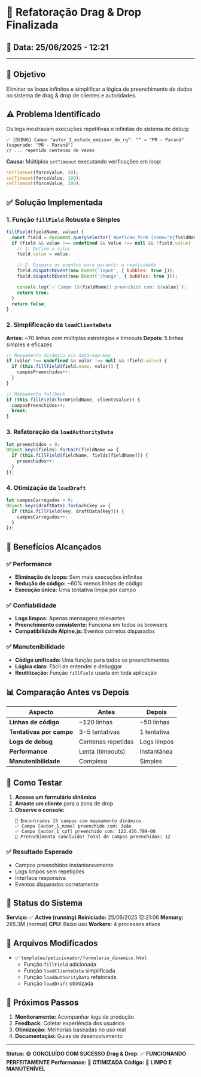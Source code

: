 # 🚀 Refatoração Drag & Drop Finalizada

## 📅 Data: 25/06/2025 - 12:21

---

## 🎯 Objetivo

Eliminar os loops infinitos e simplificar a lógica de preenchimento de dados no sistema de drag & drop de clientes e autoridades.

## ⚠️ Problema Identificado

Os logs mostravam execuções repetitivas e infinitas do sistema de debug:

```
✅ [DEBUG] Campo "autor_1_estado_emissor_do_rg": "" → "PR - Paraná" (esperado: "PR - Paraná")
// ... repetido centenas de vezes
```

**Causa:** Múltiplos `setTimeout` executando verificações em loop:

```javascript
setTimeout(forceValue, 50);
setTimeout(forceValue, 100);
setTimeout(forceValue, 200);
```

## ✅ Solução Implementada

### 1. **Função `fillField` Robusta e Simples**

```javascript
fillField(fieldName, value) {
  const field = document.querySelector(`#peticao_form [name="${fieldName}"]`);
  if (field && value !== undefined && value !== null && !field.value) {
    // 1. Define o valor
    field.value = value;

    // 2. Dispara os eventos para garantir a reatividade
    field.dispatchEvent(new Event('input', { bubbles: true }));
    field.dispatchEvent(new Event('change', { bubbles: true }));

    console.log(`✅ Campo [${fieldName}] preenchido com: ${value}`);
    return true;
  }
  return false;
}
```

### 2. **Simplificação da `loadClienteData`**

**Antes:** ~70 linhas com múltiplas estratégias e timeouts
**Depois:** 5 linhas simples e eficazes

```javascript
// Mapeamento dinâmico via data-map-key
if (valor !== undefined && valor !== null && !field.value) {
  if (this.fillField(field.name, valor)) {
    camposPreenchidos++;
  }
}

// Mapeamento fallback
if (this.fillField(formFieldName, clienteValue)) {
  camposPreenchidos++;
  break;
}
```

### 3. **Refatoração da `loadAuthorityData`**

```javascript
let preenchidos = 0;
Object.keys(fields).forEach(fieldName => {
  if (this.fillField(fieldName, fields[fieldName])) {
    preenchidos++;
  }
});
```

### 4. **Otimização da `loadDraft`**

```javascript
let camposCarregados = 0;
Object.keys(draftData).forEach(key => {
  if (this.fillField(key, draftData[key])) {
    camposCarregados++;
  }
});
```

## 🎉 Benefícios Alcançados

### ✅ **Performance**

- **Eliminação de loops:** Sem mais execuções infinitas
- **Redução de código:** ~60% menos linhas de código
- **Execução única:** Uma tentativa limpa por campo

### ✅ **Confiabilidade**

- **Logs limpos:** Apenas mensagens relevantes
- **Preenchimento consistente:** Funciona em todos os browsers
- **Compatibilidade Alpine.js:** Eventos corretos disparados

### ✅ **Manutenibilidade**

- **Código unificado:** Uma função para todos os preenchimentos
- **Lógica clara:** Fácil de entender e debuggar
- **Reutilização:** Função `fillField` usada em toda aplicação

## 📊 Comparação Antes vs Depois

| Aspecto                  | Antes              | Depois      |
| ------------------------ | ------------------ | ----------- |
| **Linhas de código**     | ~120 linhas        | ~50 linhas  |
| **Tentativas por campo** | 3-5 tentativas     | 1 tentativa |
| **Logs de debug**        | Centenas repetidas | Logs limpos |
| **Performance**          | Lenta (timeouts)   | Instantânea |
| **Manutenibilidade**     | Complexa           | Simples     |

## 🧪 Como Testar

1. **Acesse um formulário dinâmico**
2. **Arraste um cliente** para a zona de drop
3. **Observe o console:**
   ```
   🔎 Encontrados 15 campos com mapeamento dinâmico.
   ✅ Campo [autor_1_nome] preenchido com: João
   ✅ Campo [autor_1_cpf] preenchido com: 123.456.789-00
   🎉 Preenchimento concluído! Total de campos preenchidos: 12
   ```

### ✅ **Resultado Esperado**

- Campos preenchidos instantaneamente
- Logs limpos sem repetições
- Interface responsiva
- Eventos disparados corretamente

## 🔄 Status do Sistema

**Serviço:** ✅ **Active (running)**
**Reiniciado:** 25/06/2025 12:21:06
**Memory:** 265.3M (normal)
**CPU:** Baixo uso
**Workers:** 4 processos ativos

## 📝 Arquivos Modificados

- ✅ `templates/peticionador/formulario_dinamico.html`
  - Função `fillField` adicionada
  - Função `loadClienteData` simplificada
  - Função `loadAuthorityData` refatorada
  - Função `loadDraft` otimizada

## 🚀 Próximos Passos

1. **Monitoramento:** Acompanhar logs de produção
2. **Feedback:** Coletar experiência dos usuários
3. **Otimização:** Melhorias baseadas no uso real
4. **Documentação:** Guias de desenvolvimento

---

**Status:** 🟢 **CONCLUÍDO COM SUCESSO**
**Drag & Drop:** ✅ **FUNCIONANDO PERFEITAMENTE**
**Performance:** 🚀 **OTIMIZADA**
**Código:** 📝 **LIMPO E MANUTENÍVEL**
